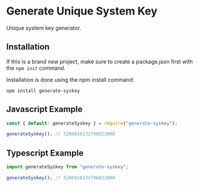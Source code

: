 # Generate Unique System Key

Unique system key generator.

## Installation

If this is a brand new project, make sure to create a package.json first with the `npm init` command.

Installation is done using the npm install command:

```
npm install generate-syskey
```

## Javascript Example

```ts
const { default: generateSyskey } = require("generate-syskey");

generateSyskey(); // 5286016133796023000
```

## Typescript Example

```ts
import generateSyskey from "generate-syskey";

generateSyskey(); // 5286016133796023000
```
